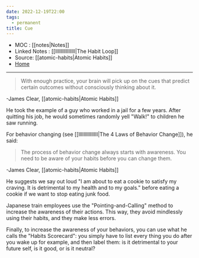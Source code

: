 ```yaml
---
date: 2022-12-19T22:00
tags:
  - permanent
title: Cue 
---
```

- MOC : [[notes|Notes]]
- Linked Notes : [[lIIlIllIIlIIIll|The Habit Loop]]
- Source: [[atomic-habits|Atomic Habits]]
- [Home](https://misudashi.ga/)
----------
> With enough practice, your brain will pick up on the cues that predict certain outcomes without consciously thinking about it.

-James Clear, [[atomic-habits|Atomic Habits]]

He took the example of a guy who worked in a jail for a few years. After quitting his job, he would sometimes randomly yell "Walk!" to children he saw running.

For behavior changing (see [[lllIIlIlllllIlI|The 4 Laws of Behavior Change]]), he said:

> The process of behavior change always starts with awareness. You need to be aware of your habits before you can change them.

-James Clear, [[atomic-habits|Atomic Habits]]

He suggests we say out loud "I am about to eat a cookie to satisfy my craving. It is detrimental to my health and to my goals." before eating a cookie if we want to stop eating junk food.

Japanese train employees use the "Pointing-and-Calling" method to increase the awareness of their actions. This way, they avoid mindlessly using their habits, and they make less errors.

Finally, to increase the awareness of your behaviors, you can use what he calls the "Habits Scorecard": you simply have to list every thing you do after you wake up for example, and then label them: is it detrimental to your future self, is it good, or is it neutral?
